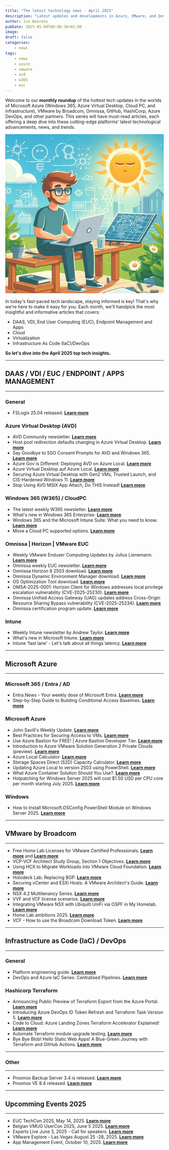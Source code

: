 ```yaml
---
title: "The latest technology news - April 2025"
description: "Latest updates and developments in Azure, VMware, and DevOps technologies for April 2025."
author: Ivo Beerens
pubDate: 2025-05-04T00:00:36+01:00
image: 
draft: false
categories:
    - news
tags:
    - news
    - azure
    - vmware
    - avd
    - w365
    - euc
---
```


Welcome to our **monthly roundup** of the hottest tech updates in the worlds of Microsoft Azure (Windows 365, Azure Virtual Desktop, Cloud PC, and infrastructure), VMware by Broadcom, Omnissa, GitHub, HashiCorp, Azure DevOps, and other partners. This series will have must-read articles, each offering a deep dive into these cutting-edge platforms' latest technological advancements, news, and trends.

![newsletter](images/april2025.jpeg)

In today's fast-paced tech landscape, staying informed is key! That's why we're here to make it easy for you. Each month, we'll handpick the most insightful and informative articles that covers:
- DAAS, VDI, End User Computing (EUC), Endpoint Management and Apps
- Cloud
- Virtualization
- Infrastructure As Code (IaC)/DevOps

**So let's dive into the April 2025 top tech insights.**

---
## **DAAS / VDI / EUC / ENDPOINT / APPS MANAGEMENT**

---

### **General**

- FSLogix 25.04 released. [**Learn more**](https://learn.microsoft.com/en-us/fslogix/overview-release-notes#fslogix-2504)

### **Azure Virtual Desktop (AVD)**
- AVD Community newsletter. [**Learn more**](https://avdcommunity.com/category/newsletter/)
- Host pool redirection defaults changing in Azure Virtual Desktop. [**Learn more**](https://techcommunity.microsoft.com/blog/azurevirtualdesktopblog/host-pool-redirection-defaults-changing-in-azure-virtual-desktop/4408071)
- Say Goodbye to SSO Consent Prompts for AVD and Windows 365. [**Learn more**](https://blog.mindcore.dk/2025/04/say-goodbye-to-sso-consent-prompts-for-avd-and-windows-365/)
- Azure Gov is Different: Deploying AVD on Azure Local. [**Learn more**](https://gbbcore.wordpress.com/2025/05/02/azure-gov-is-different-deploying-avd-on-azure-local/)
- Azure Virtual Desktop auf Azure Local. [**Learn more**](https://www.youtube.com/playlist?list=PLxvjnnGdNX6Okialgqqb94TRzW6gqJIhK)
- Securing Azure Virtual Desktop with Gen2 VMs, Trusted Launch, and CIS-Hardened Windows 11. [**Learn more**](https://www.linkedin.com/pulse/securing-azure-virtual-desktop-gen2-vms-trusted-launch-jeremy-wallace-k60nc/?trackingId=oLCfNiAeSnCo6PMJCA5ykg%3D%3D)
- Stop Using AVD MSIX App Attach, Do THIS Instead! [**Learn more**](https://youtu.be/pm_SdcymGho?si=CCDJ9HB8UhQCg9ou)

### **Windows 365 (W365) / CloudPC**

- The latest weekly W365 newsletter. [**Learn more**](https://w365community.com/)
- What's new in Windows 365 Enterprise. [**Learn more**](https://learn.microsoft.com/en-us/windows-365/enterprise/whats-new)
- Windows 365 and the Microsoft Intune Suite: What you need to know. [**Learn more**](https://youtu.be/7NFl6OUZqDQ?si=tlQG-ziCCFncklcL)
- Move a Cloud PC supported options. [**Learn more**](https://learn.microsoft.com/en-us/windows-365/enterprise/move-cloud-pc)

### **Omnissa | Horizon | VMware EUC**

- Weekly VMware Enduser Computing Updates by Julius Lienemann. [**Learn more**](https://juliuslienemann.wordpress.com/)
- Omnissa weekly EUC newsletter. [**Learn more**](https://blog.simonelberts.nl/)
- Omnissa Horizon 8 2503 download. [**Learn more**](https://customerconnect.omnissa.com/downloads/info/slug/desktop_end_user_computing/omnissa_horizon/2503)
- Omnissa Dynamic Environment Manager download. [**Learn more**](https://customerconnect.omnissa.com/downloads/info/slug/desktop_end_user_computing/omnissa_dynamic_environment_manager/2503)
- OS Optimization Tool download. [**Learn more**](https://customerconnect.omnissa.com/downloads/info/slug/desktop_end_user_computing/os_optimization_tool/2503)
- OMSA-2025-0001: Horizon Client for Windows addresses local privilege escalation vulnerability (CVE-2025-25230). [**Learn more**](https://www.omnissa.com/omsa-2025-0001/)
- Omnissa Unified Access Gateway (UAG) updates address Cross-Origin Resource Sharing Bypass vulnerability (CVE-2025-25234). [**Learn more**](https://www.omnissa.com/omsa-2025-0002/)
- Omnissa certification program update. [**Learn more**](https://community.omnissa.com/technical-blog/omnissa-certification-program-update-r128/?&_rid=26186&utm_medium=Omnissa+Community&utm_source=linkedin)


### **Intune**
- Weekly Intune newsletter by Andrew Taylor. [**Learn more**](https://andrewstaylor.com/category/newsletter/)
- What's new in Microsoft Intune. [**Learn more**](https://learn.microsoft.com/en-us/mem/intune/fundamentals/whats-new)
- Intune 'fast lane' - Let's talk about all things latency. [**Learn more**](https://techcommunity.microsoft.com/event/microsoftintuneevents/intune-fast-lane---lets-talk-about-all-things-latency/4376201)

---
## **Microsoft Azure**
---
### **Microsoft 365 / Entra / AD**

- Entra.News - Your weekly dose of Microsoft Entra. [**Learn more**](https://entra.news/)
- Step-by-Step Guide to Building Conditional Access Baselines. [**Learn more**](https://youtu.be/NSqfUZM7ql8?si=Xc4G1raOKXDXkW_Y)

### **Microsoft Azure**

- John Savill's Weekly Update. [**Learn more**](https://www.youtube.com/playlist?list=PLlVtbbG169nGL0hj1CeL2Zjmr73SmXIpc)
- Best Practices for Securing Access to VMs. [**Learn more**](https://techcommunity.microsoft.com/blog/azurenetworksecurityblog/best-practices-for-securing-access-to-vms/4405778)
- Use Azure Bastion for FREE! | Azure Bastion Developer Tier. [**Learn more**](https://youtu.be/n-e1-JJ2DrE?si=uRyrnV5goJIvRYUE)
- Introduction to Azure VMware Solution Generation 2 Private Clouds (preview). [**Learn more**](https://learn.microsoft.com/en-us/azure/azure-vmware/native-introduction)
- Azure Local Calculator. [**Learn more**](https://github.com/schmittnieto/AzureLocal-Calculator)
- Storage Spaces Direct (S2D) Capacity Calculator. [**Learn more**](https://s2d-calculator.com/)
- Updating Azure Local to version 2503 using PowerShell. [**Learn more**](https://blog.graa.dev/AzureLocal-UpdatePowerShell)
- What Azure Container Solution Should You Use?. [**Learn more**](https://youtu.be/E1Zk2XcS1w0?si=zybp72uI8gdcE-h0)
- Hotpatching for Windows Server 2025 will cost $1.50 USD per CPU core per month starting July 2025. [**Learn more**](https://www.microsoft.com/en-us/windows-server/blog/2025/04/24/tired-of-all-the-restarts-get-hotpatching-for-windows-server/?msockid=1119f9ea168c6a7c3ba5ecdc17d96b61)

### **Windows**
- How to Install Microsoft.OSConfig PowerShell Module on Windows Server 2025. [**Learn more**](https://www.anoopcnair.com/microsoft-osconfig-powershell-module-on-windows/)

---
## **VMware by Broadcom**

---
- Free Home Lab Licenses for VMware Certified Professionals. [**Learn more**](https://www.youtube.com/watch?v=33OztnfaMTk&ab_channel=VMwareCloudFoundation) and [**Learn more**](https://blogs.vmware.com/cloud-foundation/2025/04/14/free-home-lab-licenses-for-vmware-certified-professionals/)
- VCP-VCF Architect Study Group, Section 1 Objectives. [**Learn more**](https://youtu.be/IgQ-BnI9p_E?si=_2t7tNtNaIxmSJ2v)
- Using HCX to Migrate Workloads into VMware Cloud Foundation. [**Learn more**](https://youtu.be/VY8c8gbc6h0?si=jSuQp8vzi-pqExlF)
- Holodeck Lab: Replacing BGP. [**Learn more**](https://my-sddc.net/holodeck-lab-replacing-bgp/)
- Securing vCenter and ESXi Hosts: A VMware Architect's Guide. [**Learn more**](https://vminfrastructure.com/2025/04/09/securing-vcenter-and-esxi-hosts-a-vmware-architects-guide/)
- NSX 4.2 Multitenancy Series. [**Learn more**](https://vstellar.com/2025/03/nsx-4-2-multitenancy-series-part-1-introduction/)
- VVF and VCF license scenarios. [**Learn more**](https://wuchikin.wordpress.com/2025/04/22/vvf-and-vcf-license-scenarios/)
- Integrating VMware NSX with Ubiquiti UniFi via OSPF in My Homelab. [**Learn more**](https://mb-labs.de/2025/04/22/integrating-vmware-nsx-with-ubiquiti-unifi-via-ospf-in-my-homelab/)
- Home Lab ambitions 2025. [**Learn more**](https://blog.graa.dev/HomeLab-2025)
- VCF - How to use the Broadcom Download Token. [**Learn more**](https://sdn-warrior.org/posts/vcf-token/)

---
## **Infrastructure as Code (IaC) / DevOps**
---

### **General**
- Platform engineering guide. [**Learn more**](https://learn.microsoft.com/en-us/platform-engineering/)
- DevOps and Azure IaC Series: Centralised Pipelines. [**Learn more**](https://azurewithaj.com/posts/devops-azure-iac-series-central-pipelines/)

<!-- ### **GitHub** -->

### **Hashicorp Terraform**
- Announcing Public Preview of Terraform Export from the Azure Portal. [**Learn more**](https://techcommunity.microsoft.com/blog/azuretoolsblog/announcing-public-preview-of-terraform-export-from-the-azure-portal/4409889)
- Introducing Azure DevOps ID Token Refresh and Terraform Task Version 5. [**Learn more**](https://devblogs.microsoft.com/devops/introducing-azure-devops-id-token-refresh-and-terraform-task-version-5/)
- Code to Cloud: Azure Landing Zones Terraform Accelerator Explained! [**Learn more**](https://youtu.be/YxOzTwEnDE0?si=8OUL16P-i3SPYbPK)
- Automate Terraform module upgrade testing. [**Learn more**](https://www.linkedin.com/pulse/automate-terraform-module-upgrade-testing-stu-mace-rn3pc/?trackingId=S%2FCcGyvET8Cj5tTqR%2FYtJA%3D%3D)
- Bye Bye Blob! Hello Static Web Apps! A Blue-Green Journey with Terraform and GitHub Actions. [**Learn more**](https://medium.com/azure-terraformer/bye-bye-blob-hello-static-web-apps-a-blue-green-journey-with-terraform-and-github-actions-a476213061c5)

---
### **Other**
---
- Proxmox Backup Server 3.4 is released. [**Learn more**](https://forum.proxmox.com/threads/proxmox-backup-server-3-4-released.164869/)
- Proxmox VE 8.4 released. [**Learn more**](https://forum.proxmox.com/threads/proxmox-ve-8-4-released.164820/)

---
## **Upcomming Events 2025**
---
- EUC TechCon 2025, May 14, 2025. [**Learn more**](https://www.eventbrite.nl/e/tickets-euc-techcon-2025-1269318569009)
- Belgian VMUG UserCon 2025, June 5 2025. [**Learn more**](https://www.eventbrite.com/e/belgian-vmug-usercon-2025-tickets-1285743586679)
- Experts Live June 3, 2025 - Call for speakers. [**Learn more**](https://www.expertslive.nl/call-for-sessions/)
- VMware Explore - Las Vegas August 25 -28, 2025. [**Learn more**](https://www.vmware.com/explore/us)
- App Management Event, October 10, 2025. [**Learn more**](https://appmanagevent.com/)